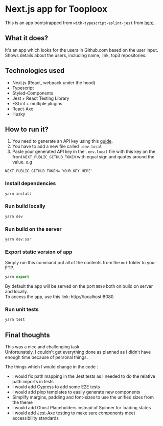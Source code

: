 # Next.js app for Tooploox

This is an app bootstrapped from `with-typescript-eslint-jest` from [here](https://github.com/vercel/next.js/tree/canary/examples/with-typescript-eslint-jest).

## What it does?

It's an app which looks for the users in Github.com based on the user input.  
Shows details about the users, including name, link, top3 repositories.

## Technologies used

- Next.js (React, webpack under the hood)
- Typescript
- Styled-Components
- Jest + React Testing Library
- ESLint + multiple plugins
- React-Axe
- Husky

## How to run it?

1. You need to generate an API key using this [guide](https://docs.github.com/en/free-pro-team@latest/github/authenticating-to-github/creating-a-personal-access-token).
2. You have to add a new file called `.env.local`
3. Paste your generated API key in the `.env.local` file with this key on the front `NEXT_PUBLIC_GITHUB_TOKEN` with equal sign and quotes around the value.
   e.g

```
NEXT_PUBLIC_GITHUB_TOKEN='YOUR_KEY_HERE'
```

### Install dependencies

```javascript
yarn install
```

### Run build locally

```javascript
yarn dev
```

### Run build on the server

```javascript
yarn dev:ssr
```

### Export static version of app

Simply run this command put all of the contents from the `out` folder to your FTP.

```javascript
yarn export
```

By default the app will be served on the port `8080` both on build on server and locally.  
To access the app, use this link:
http://localhost:8080.

### Run unit tests

```javascript
yarn test
```

## Final thoughts

This was a nice and challenging task.  
Unfortunately, I couldn't get everything done as planned as I didn't have enough time because of personal things.

The things which I would change in the code :

- I would fix path mapping in the Jest tests as I needed to do the relative path imports in tests
- I would add Cypress to add some E2E tests
- I would add plop templates to easily generate new components
- Simplify margins, padding and font-sizes to use the unified sizes from the theme
- I would add Ghost Placeholders instead of Spinner for loading states
- I would add Jest-Axe testing to make sure components meet accessibility standards
